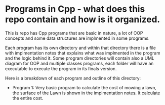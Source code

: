 # Programs in Cpp - what does this repo contain and how is it organized. 


This is repo has Cpp programs that are basic in nature, a lot of OOP concepts and some data structures are 
implmented in some programs. 

Each program has its own directory and within that directory there is a file with implmentation notes that explains what 
was implmented in the program and the logic behind it. Some program directories will contain also a UML diagram for OOP and multiple classes programs, each folder will have an executable to execute the program in its finals version. 

Here is a breakdown of each program and outline of this directory:



- Program 1: Very basic program to calculate the cost of mowing a lawn, the surface of the Lawn is shown in the         implmentation notes. It calculate the entire cost. 


